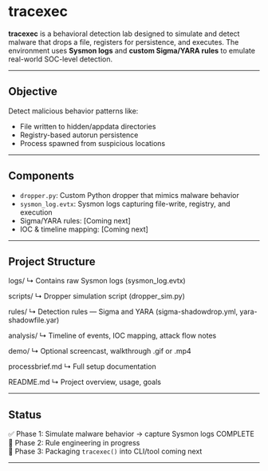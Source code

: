 # tracexec

**tracexec** is a behavioral detection lab designed to simulate and detect malware that drops a file, registers for persistence, and executes. The environment uses **Sysmon logs** and **custom Sigma/YARA rules** to emulate real-world SOC-level detection.

---

## Objective

Detect malicious behavior patterns like:
- File written to hidden/appdata directories
- Registry-based autorun persistence
- Process spawned from suspicious locations

---

## Components

- `dropper.py`: Custom Python dropper that mimics malware behavior
- `sysmon_log.evtx`: Sysmon logs capturing file-write, registry, and execution
- Sigma/YARA rules: [Coming next]
- IOC & timeline mapping: [Coming next]

---

## Project Structure

logs/
↳ Contains raw Sysmon logs (sysmon_log.evtx)

scripts/
↳ Dropper simulation script (dropper_sim.py)

rules/
↳ Detection rules — Sigma and YARA (sigma-shadowdrop.yml, yara-shadowfile.yar)

analysis/
↳ Timeline of events, IOC mapping, attack flow notes

demo/
↳ Optional screencast, walkthrough .gif or .mp4

processbrief.md
↳ Full setup documentation 

README.md
↳ Project overview, usage, goals



---

## Status

✅ Phase 1: Simulate malware behavior → capture Sysmon logs COMPLETE  
🔄 Phase 2: Rule engineering in progress  
🚧 Phase 3: Packaging `tracexec()` into CLI/tool coming next

---
